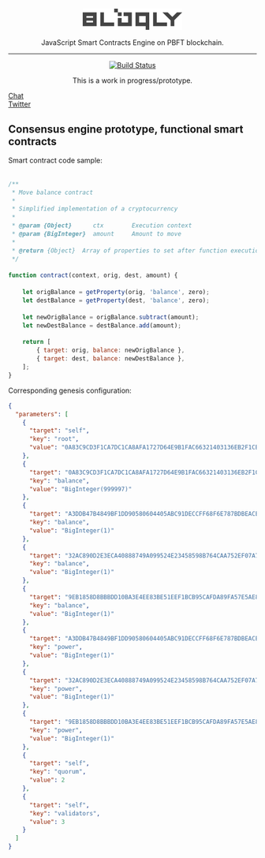 
<p align="center">
<img src="resources/logo.svg" width="40%"/>
</p>    
<p align="center">JavaScript Smart Contracts Engine on PBFT blockchain.</p>


---  
<p align="center">
<a href="https://ktlint.github.io/"><img src="https://img.shields.io/badge/code%20style-%E2%9D%A4-FF4081.svg" alt="Build Status"></a>
</p> 

<p align="center">
This is a work in progress/prototype.
</p>     

[Chat](https://riot.im/app/#/room/#bloqly:matrix.org)  
[Twitter](https://twitter.com/slava_snezhkov)


## Consensus engine prototype, functional smart contracts

Smart contract code sample:

```JavaScript

/**
 * Move balance contract
 *
 * Simplified implementation of a cryptocurrency
 *
 * @param {Object}      ctx        Execution context
 * @param {BigInteger}  amount     Amount to move
 *
 * @return {Object}  Array of properties to set after function execution
 */

function contract(context, orig, dest, amount) {

    let origBalance = getProperty(orig, 'balance', zero);
    let destBalance = getProperty(dest, 'balance', zero);

    let newOrigBalance = origBalance.subtract(amount);
    let newDestBalance = destBalance.add(amount);

    return [
        { target: orig, balance: newOrigBalance },
        { target: dest, balance: newDestBalance },
    ];
}

```

Corresponding genesis configuration:

```JSON
{
  "parameters": [
    {
      "target": "self",
      "key": "root",
      "value": "0A83C9CD3F1CA7DC1CA8AFA1727D64E9B1FAC66321403136EB2F1CB86DC93736"
    },
    {
      "target": "0A83C9CD3F1CA7DC1CA8AFA1727D64E9B1FAC66321403136EB2F1CB86DC93736",
      "key": "balance",
      "value": "BigInteger(999997)"
    },
    {
      "target": "A3DDB47B4849BF1DD90580604405ABC91DECCFF68F6E787BDBEACED3F640B669",
      "key": "balance",
      "value": "BigInteger(1)"
    },
    {
      "target": "32AC890D2E3ECA40888749A099524E23458598B764CAA752EF07A773AE479E91",
      "key": "balance",
      "value": "BigInteger(1)"
    },
    {
      "target": "9EB1858D8BBBDD10BA3E4EE83BE51EEF1BCB95CAFDA89FA57E5AE8342AB97A3F",
      "key": "balance",
      "value": "BigInteger(1)"
    },
    {
      "target": "A3DDB47B4849BF1DD90580604405ABC91DECCFF68F6E787BDBEACED3F640B669",
      "key": "power",
      "value": "BigInteger(1)"
    },
    {
      "target": "32AC890D2E3ECA40888749A099524E23458598B764CAA752EF07A773AE479E91",
      "key": "power",
      "value": "BigInteger(1)"
    },
    {
      "target": "9EB1858D8BBBDD10BA3E4EE83BE51EEF1BCB95CAFDA89FA57E5AE8342AB97A3F",
      "key": "power",
      "value": "BigInteger(1)"
    },
    {
      "target": "self",
      "key": "quorum",
      "value": 2
    },
    {
      "target": "self",
      "key": "validators",
      "value": 3
    }
  ]
}
```
